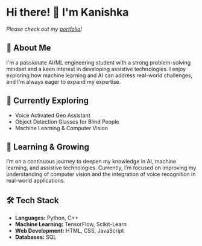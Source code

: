 # Hi there! 👋 I'm Kanishka

*Please check out my [portfolio](https://kanishka.github.io/portfolio/)!*

## 🚀 About Me
I'm a passionate AI/ML engineering student with a strong problem-solving mindset and a keen interest in developing assistive technologies. I enjoy exploring how machine learning and AI can address real-world challenges, and I'm always eager to expand my expertise.

## 🔭 Currently Exploring
- Voice Activated Geo Assistant
- Object Detection Glasses for Blind People
- Machine Learning & Computer Vision

## 🌱 Learning & Growing
I’m on a continuous journey to deepen my knowledge in AI, machine learning, and assistive technologies. Currently, I’m focused on improving my understanding of computer vision and the integration of voice recognition in real-world applications.

## 🛠️ Tech Stack
- **Languages:** Python, C++
- **Machine Learning:** TensorFlow, Scikit-Learn
- **Web Development:** HTML, CSS, JavaScript
- **Databases:** SQL

<div align="center">
  <img src="https://github.com/devicons/devicon/blob/master/icons/tensorflow/tensorflow-original.svg" title="Tensorflow" alt="Tensorflow" width="60
